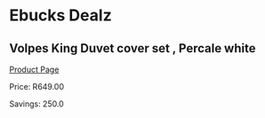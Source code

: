
# Ebucks Dealz
## Volpes King Duvet cover set , Percale white
[Product Page](https://www.ebucks.com/web/shop/productSelected.do?prodId=925098599&catId=704984344)

Price: R649.00

Savings: 250.0


	